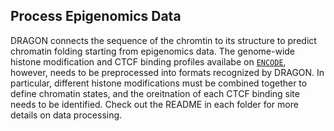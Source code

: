 ## Process Epigenomics Data 

DRAGON connects the sequence of the chromtin to its structure to predict chromatin folding starting from epigenomics data. The genome-wide histone modification and CTCF binding profiles availabe on [`ENCODE`](https://www.encodeproject.org), however, needs to be preprocessed into formats recognized by DRAGON. In particular, different histone modifications must be combined together to define chromatin states, and the oreitnation of each CTCF binding site needs to be identified. Check out the README in each folder for more details on data processing. 

